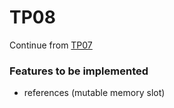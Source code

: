 # TP08

Continue from [TP07](../README.md)

### Features to be implemented

- references (mutable memory slot)
